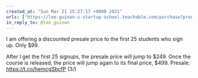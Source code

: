 ```yaml
---
created_at: "Sun Mar 21 15:27:17 +0000 2021"
urls: ['https://leo-guinan-s-startup-school.teachable.com/purchase?product_id=2983234']
in_reply_to: @leo_guinan
---
```


I am offering a discounted presale price to the first 25 students who sign up. Only $99.

After I get the first 25 signups, the presale price will jump to $249. Once the course is released, the price will jump again to its final price, $499.
Presale: https://t.co/hemcgSbcfP (3/)